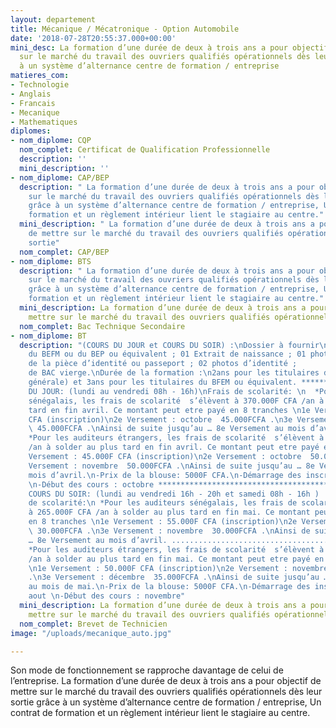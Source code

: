 ```yaml
---
layout: departement
title: Mécanique / Mécatronique - Option Automobile
date: '2018-07-28T20:55:37.000+00:00'
mini_desc: La formation d’une durée de deux à trois ans a pour objectif de mettre
  sur le marché du travail des ouvriers qualifiés opérationnels dès leur sortie grâce
  à un système d’alternance centre de formation / entreprise
matieres_com:
- Technologie
- Anglais
- Francais
- Mecanique
- Mathematiques
diplomes:
- nom_diplome: CQP
  nom_complet: Certificat de Qualification Professionnelle
  description: ''
  mini_description: ''
- nom_diplome: CAP/BEP
  description: " La formation d’une durée de deux à trois ans a pour objectif de mettre
    sur le marché du travail des ouvriers qualifiés opérationnels dès leur sortie
    grâce à un système d’alternance centre de formation / entreprise, Un contrat de
    formation et un règlement intérieur lient le stagiaire au centre."
  mini_description: " La formation d’une durée de deux à trois ans a pour objectif
    de mettre sur le marché du travail des ouvriers qualifiés opérationnels dès leur
    sortie"
  nom_complet: CAP/BEP
- nom_diplome: BTS
  description: " La formation d’une durée de deux à trois ans a pour objectif de mettre
    sur le marché du travail des ouvriers qualifiés opérationnels dès leur sortie
    grâce à un système d’alternance centre de formation / entreprise, Un contrat de
    formation et un règlement intérieur lient le stagiaire au centre."
  mini_description: La formation d’une durée de deux à trois ans a pour objectif de
    mettre sur le marché du travail des ouvriers qualifiés opérationnels
  nom_complet: Bac Technique Secondaire
- nom_diplome: BT
  description: "(COURS DU JOUR et COURS DU SOIR) :\nDossier à fournir\n01 copie légalisée
    du BEFM ou du BEP ou équivalent ; 01 Extrait de naissance ; 01 photocopie légalisée
    de la pièce d’identité ou passeport ; 02 photos d’identité ;          01 livret
    de BAC vierge.\nDurée de la formation :\n2ans pour les titulaires du BEP (en Mécanique
    générale) et 3ans pour les titulaires du BFEM ou équivalent. ****************************************************************\nCOURS
    DU JOUR: (lundi au vendredi 08h - 16h)\nFrais de scolarité: \n  *Pour les auditeurs
    sénégalais, les frais de scolarité  s’élèvent à 370.000F CFA /an à solder au plus
    tard en fin avril. Ce montant peut etre payé en 8 tranches \n1e Versement : 55.000F
    CFA (inscription)\n2e Versement : octobre  45.000FCFA .\n3e Versement : novembre
    \ 45.000FCFA .\nAinsi de suite jusqu’au … 8e Versement au mois d’avril. .........................................................................................\n
    *Pour les auditeurs étrangers, les frais de scolarité  s’élèvent à 395.000F CFA
    /an à solder au plus tard en fin avril. Ce montant peut etre payé en 8 tranches\n1e
    Versement : 45.000F CFA (inscription)\n2e Versement : octobre  50.000FCFA .\n3e
    Versement : novembre  50.000FCFA .\nAinsi de suite jusqu’au … 8e Versement au
    mois d’avril.\n-Prix de la blouse: 5000F CFA.\n-Démarrage des inscriptions : aout
    \n-Début des cours : octobre ****************************************************************\n
    COURS DU SOIR: (lundi au vendredi 16h - 20h et samedi 08h - 16h )                                                                               Frais
    de scolarité:\n *Pour les auditeurs sénégalais, les frais de scolarité  s’élèvent
    à 265.000F CFA /an à solder au plus tard en fin mai. Ce montant peut etre payé
    en 8 tranches \n1e Versement : 55.000F CFA (inscription)\n2e Versement : octobre
    \ 30.000FCFA .\n3e Versement : novembre  30.000FCFA .\nAinsi de suite jusqu’au
    … 8e Versement au mois d’avril. .........................................................................................\n
    *Pour les auditeurs étrangers, les frais de scolarité  s’élèvent à 295.000F CFA
    /an à solder au plus tard en fin mai. Ce montant peut etre payé en 8 tranches
    \n1e Versement : 50.000F CFA (inscription)\n2e Versement : novembre  35.000FCFA
    .\n3e Versement : décembre  35.000FCFA .\nAinsi de suite jusqu’au … 8e Versement
    au mois de mai.\n-Prix de la blouse: 5000F CFA.\n-Démarrage des inscriptions :
    aout \n-Début des cours : novembre"
  mini_description: La formation d’une durée de deux à trois ans a pour objectif de
    mettre sur le marché du travail des ouvriers qualifiés opérationnels
  nom_complet: Brevet de Technicien
image: "/uploads/mecanique_auto.jpg"

---
```

Son mode de fonctionnement se rapproche davantage de celui de l’entreprise. La formation d’une durée de deux à trois ans a pour objectif de mettre sur le marché du travail des ouvriers qualifiés opérationnels dès leur sortie grâce à un système d’alternance centre de formation / entreprise, Un contrat de formation et un règlement intérieur lient le stagiaire au centre.